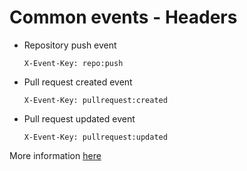 # Common events - Headers

- Repository push event
    ```
    X-Event-Key: repo:push
    ```

- Pull request created event
    ```
    X-Event-Key: pullrequest:created
    ```

- Pull request updated event
    ```
    X-Event-Key: pullrequest:updated
    ```

More information [here](https://support.atlassian.com/bitbucket-cloud/docs/event-payloads/#Pull-request-events)
